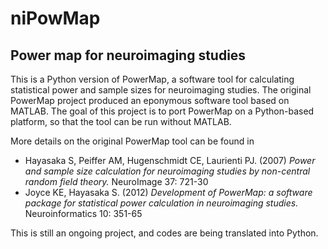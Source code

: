 # niPowMap
## Power map for neuroimaging studies

This is a Python version of PowerMap, a software tool for calculating statistical power and sample sizes for neuroimaging studies. The original PowerMap project produced an eponymous software tool based on MATLAB. The goal of this project is to port PowerMap on a Python-based platform, so that the tool can be run without MATLAB. 

More details on the original PowerMap tool can be found in
- Hayasaka S, Peiffer AM, Hugenschmidt CE, Laurienti PJ. (2007) *Power and sample size calculation for neuroimaging studies by non-central random field theory.* NeuroImage 37: 721-30
- Joyce KE, Hayasaka S. (2012) *Development of PowerMap: a software package for statistical power calculation in neuroimaging studies.* Neuroinformatics 10: 351-65

This is still an ongoing project, and codes are being translated into Python. 

